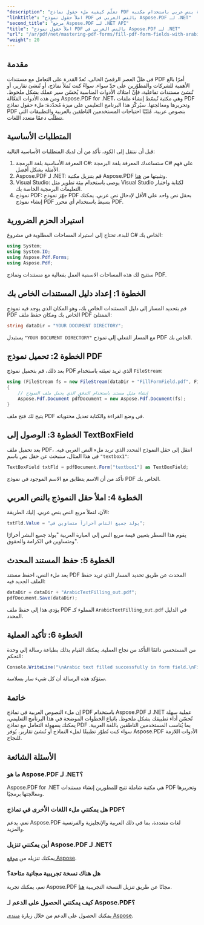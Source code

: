 ```yaml
---
"description": "تعلّم كيفية ملء حقول نماذج PDF بكفاءة بنص عربي باستخدام مكتبة Aspose.PDF لـ .NET. يرشدك هذا البرنامج التعليمي خطوة بخطوة خلال عملية الإعداد، مع مثال برمجي."
"linktitle": "املأ حقول نموذج PDF بالنص العربي في Aspose.PDF لـ .NET"
"second_title": "مرجع Aspose.PDF لـ .NET API"
"title": "املأ حقول نموذج PDF بالنص العربي في Aspose.PDF لـ .NET"
"url": "/ar/pdf/net/mastering-pdf-forms/fill-pdf-form-fields-with-arabic-text/"
"weight": 20
---
```


## مقدمة

في ظلّ العصر الرقميّ الحالي، تُعدّ القدرة على التعامل مع مستندات PDF أمرًا بالغ الأهمية للشركات والمطوّرين على حدّ سواء. سواءً كنت تُملأ نماذج، أو تُنشئ تقارير، أو تُنشئ مستندات تفاعلية، فإنّ امتلاك الأدوات المناسبة يُحسّن سير عملك بشكل ملحوظ. ومن هذه الأدوات الفعّالة Aspose.PDF for .NET، وهي مكتبة تُبسّط إنشاء ملفات PDF وتحريرها ومعالجتها. سيُركّز هذا البرنامج التعليمي على ميزة مُحدّدة: ملء حقول نماذج PDF بنصوص عربية، مُلبّيًا احتياجات المستخدمين الناطقين بالعربية والتطبيقات التي تتطلّب دعمًا متعدد اللغات.

## المتطلبات الأساسية

قبل أن ننتقل إلى الكود، تأكد من أن لديك المتطلبات الأساسية التالية:

1. المعرفة الأساسية بلغة البرمجة C#: ستساعدك المعرفة بلغة البرمجة C# على فهم الأمثلة بشكل أفضل.
2. Aspose.PDF لـ .NET: قم بتنزيل مكتبة Aspose.PDF وتثبيتها من [هنا](https://releases.aspose.com/pdf/net/).
3. Visual Studio: يوصى باستخدام بيئة تطوير مثل Visual Studio لكتابة واختبار التعليمات البرمجية الخاصة بك.
4. نموذج PDF: جهّز نموذج PDF بحقل نص واحد على الأقل لإدخال نص عربي. يمكنك إنشاء نموذج PDF بسيط باستخدام أي محرر PDF.

## استيراد الحزم الضرورية

للبدء، تحتاج إلى استيراد المساحات المطلوبة في مشروع C# الخاص بك:

```csharp
using System;
using System.IO;
using Aspose.Pdf.Forms;
using Aspose.Pdf;
```

ستتيح لك هذه المساحات الاسمية العمل بفعالية مع مستندات ونماذج PDF.

## الخطوة 1: إعداد دليل المستندات الخاص بك

قم بتحديد المسار إلى دليل المستندات الخاص بك، وهو المكان الذي يوجد فيه نموذج PDF الخاص بك ومكان حفظ ملف PDF الممتلئ:

```csharp
string dataDir = "YOUR DOCUMENT DIRECTORY";
```

يستبدل `"YOUR DOCUMENT DIRECTORY"` مع المسار الفعلي إلى نموذج PDF الخاص بك.

## الخطوة 2: تحميل نموذج PDF

بعد ذلك، قم بتحميل نموذج PDF الذي تريد تعبئته باستخدام `FileStream`:

```csharp
using (FileStream fs = new FileStream(dataDir + "FillFormField.pdf", FileMode.Open, FileAccess.ReadWrite))
{
    // إنشاء مثيل مستند باستخدام التدفق الذي يحمل ملف النموذج
    Aspose.Pdf.Document pdfDocument = new Aspose.Pdf.Document(fs);
}
```

يتيح لك فتح ملف PDF في وضع القراءة والكتابة تعديل محتوياته.

## الخطوة 3: الوصول إلى TextBoxField

بعد تحميل ملف PDF، انتقل إلى حقل النموذج المحدد الذي تريد ملء النص العربي فيه. في هذا المثال، سنبحث عن حقل نص باسم `"textbox1"`:

```csharp
TextBoxField txtFld = pdfDocument.Form["textbox1"] as TextBoxField;
```

تأكد من أن الاسم يتطابق مع الاسم الموجود في نموذج PDF الخاص بك.

## الخطوة 4: املأ حقل النموذج بالنص العربي

الآن، لنملأ مربع النص بنص عربي. إليك الطريقة:

```csharp
txtFld.Value = "يولد جميع الناس أحراراً متساوين في";
```

يقوم هذا السطر بتعيين قيمة مربع النص إلى العبارة العربية "يولد جميع البشر أحرارًا ومتساوين في الكرامة والحقوق".

## الخطوة 5: حفظ المستند المحدث

بعد ملء النص، احفظ مستند PDF المحدث عن طريق تحديد المسار الذي تريد حفظ الملف الجديد فيه:

```csharp
dataDir = dataDir + "ArabicTextFilling_out.pdf";
pdfDocument.Save(dataDir);
```

يؤدي هذا إلى حفظ ملف PDF المملوء كـ `ArabicTextFilling_out.pdf` في الدليل المحدد.

## الخطوة 6: تأكيد العملية

من المستحسن دائمًا التأكد من نجاح العملية. يمكنك القيام بذلك بطباعة رسالة إلى وحدة التحكم:

```csharp
Console.WriteLine("\nArabic text filled successfully in form field.\nFile saved at " + dataDir);
```

ستؤكد هذه الرسالة أن كل شيء سار بسلاسة.

## خاتمة

إن ملء النصوص العربية في نماذج PDF باستخدام Aspose.PDF لـ .NET عملية سهلة تُحسّن أداء تطبيقك بشكل ملحوظ. باتباع الخطوات الموضحة في هذا البرنامج التعليمي، يمكنك بسهولة التعامل مع نماذج PDF بما يُناسب المستخدمين الناطقين باللغة العربية. سواء كنت تُطوّر تطبيقًا لملء النماذج أو تُنشئ تقارير، يُوفر Aspose.PDF الأدوات اللازمة للنجاح.

## الأسئلة الشائعة

### ما هو Aspose.PDF لـ .NET؟
Aspose.PDF for .NET هي مكتبة شاملة تتيح للمطورين إنشاء مستندات PDF وتحريرها ومعالجتها برمجيًا.

### هل يمكنني ملء اللغات الأخرى في نماذج PDF؟
نعم، يدعم Aspose.PDF لغات متعددة، بما في ذلك العربية والإنجليزية والفرنسية والمزيد.

### أين يمكنني تنزيل Aspose.PDF لـ .NET؟
يمكنك تنزيله من [موقع Aspose](https://releases.aspose.com/pdf/net/).

### هل هناك نسخة تجريبية مجانية متاحة؟
نعم، يمكنك تجربة Aspose.PDF مجانًا عن طريق تنزيل النسخة التجريبية [هنا](https://releases.aspose.com/).

### كيف يمكنني الحصول على الدعم لـ Aspose.PDF؟
يمكنك الحصول على الدعم من خلال زيارة [منتدى Aspose](https://forum.aspose.com/c/pdf/10).